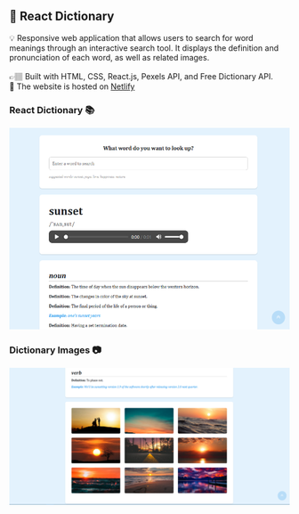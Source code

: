 ## 📍 React Dictionary
<p>
  💡 Responsive web application that allows users to search for word meanings through an interactive search tool. It displays the definition and pronunciation of each word, as well as related images. </br></br>
  👉🏽 Built with HTML, CSS, React.js, Pexels API, and Free Dictionary API. </br>
  📌 The website is hosted on <a href="https://my-super-dictionary.netlify.app/">Netlify</a>
</p>

### React Dictionary 📚
<img src="public/react-dictionary.png" alt="React Dictionary" width="700">

### Dictionary Images 📷
<img src="public/pexels-img-section.png" alt="Images section" width="700">


